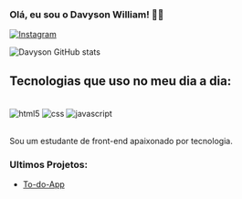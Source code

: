 ### Olá, eu sou o Davyson William! 🙋‍♂️

[![Instagram](https://img.shields.io/badge/Instagram-E4405F?style=for-the-badge&logo=instagram&logoColor=white)](https://www.instagram.com/davyson_wss/)

![Davyson GitHub stats](https://github-readme-stats.vercel.app/api?username=Davysonwss&show_icons=true&theme=dracula)

## Tecnologias que uso no meu dia a dia:

<div style="display: inline_block"><br/>
  <img align="center" alt="html5" src="https://img.shields.io/badge/HTML5-E34F26?style=for-the-badge&logo=html5&logoColor=white"/>
  <img align="center" alt="css" src="https://img.shields.io/badge/CSS-239120?&style=for-the-badge&logo=css3&logoColor=white"/>
  <img align="center" alt="javascript" src="https://img.shields.io/badge/JavaScript-F7DF1E?style=for-the-badge&logo=javascript&logoColor=black"/>
</div><br/>

Sou um estudante de front-end apaixonado por tecnologia.

### Ultimos Projetos:

- [To-do-App](https://github.com/Davysonwss/to-do-app)
